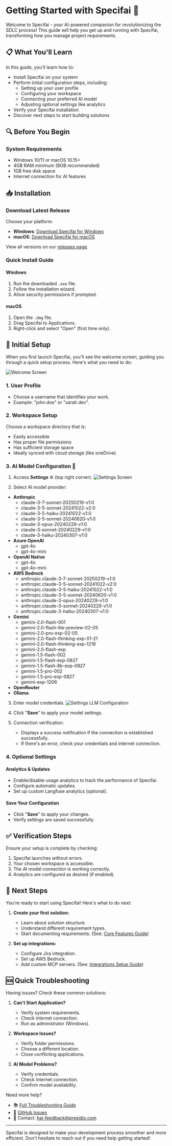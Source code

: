# Getting Started with Specifai 🚀

Welcome to Specifai - your AI-powered companion for revolutionizing the SDLC process! This guide will help you get up and running with Specifai, transforming how you manage project requirements.

## 📋 What You'll Learn

In this guide, you'll learn how to:
- Install Specifai on your system
- Perform initial configuration steps, including:
    - Setting up your user profile
    - Configuring your workspace
    - Connecting your preferred AI model
    - Adjusting optional settings like analytics
- Verify your Specifai installation
- Discover next steps to start building solutions

## 🔍 Before You Begin

### System Requirements
- Windows 10/11 or macOS 10.15+
- 4GB RAM minimum (8GB recommended)
- 1GB free disk space
- Internet connection for AI features

## 📥 Installation

### Download Latest Release

Choose your platform:
- **Windows**: [Download Specifai for Windows](https://github.com/presidio-oss/specif-ai/releases/download/v2.4.0/Specif-AI-Setup-2.4.0.exe)
- **macOS**: [Download Specifai for macOS](https://github.com/presidio-oss/specif-ai/releases/download/v2.4.0/Specif-AI-2.4.0-arm64.dmg)

View all versions on our [releases page](https://github.com/presidio-oss/specif-ai/releases/tag/v2.4.0).

### Quick Install Guide

#### Windows
1. Run the downloaded `.exe` file.
2. Follow the installation wizard.
3. Allow security permissions if prompted.

#### macOS
1. Open the `.dmg` file.
2. Drag Specifai to Applications.
3. Right-click and select "Open" (first time only).

## 🎯 Initial Setup

When you first launch Specifai, you'll see the welcome screen, guiding you through a quick setup process. Here's what you need to do:

![Welcome Screen](/img/welcome-page.png)

### 1. User Profile
- Choose a username that identifies your work.
- Example: "john.doe" or "sarah.dev".

### 2. Workspace Setup

Choose a workspace directory that is:
- Easily accessible
- Has proper file permissions
- Has sufficient storage space
- Ideally synced with cloud storage (like oneDrive)

### 3. AI Model Configuration 🤖

1. Access **Settings** ⚙️ (top right corner).
![Settings Screen](/gif/specifai-settings.gif)

2. Select AI model provider:
* **Anthropic**
    * claude-3-7-sonnet-20250219-v1:0
    * claude-3-5-sonnet-20241022-v2:0
    * claude-3-5-haiku-20241022-v1:0
    * claude-3-5-sonnet-20240620-v1:0
    * claude-3-opus-20240229-v1:0
    * claude-3-sonnet-20240229-v1:0
    * claude-3-haiku-20240307-v1:0
* **Azure OpenAI**
    * gpt-4o
    * gpt-4o-mini
* **OpenAI Native**
    * gpt-4o
    * gpt-4o-mini
* **AWS Bedrock**
    * anthropic.claude-3-7-sonnet-20250219-v1:0
    * anthropic.claude-3-5-sonnet-20241022-v2:0
    * anthropic.claude-3-5-haiku-20241022-v1:0
    * anthropic.claude-3-5-sonnet-20240620-v1:0
    * anthropic.claude-3-opus-20240229-v1:0
    * anthropic.claude-3-sonnet-20240229-v1:0
    * anthropic.claude-3-haiku-20240307-v1:0
* **Gemini**
    * gemini-2.0-flash-001
    * gemini-2.0-flash-lite-preview-02-05
    * gemini-2.0-pro-exp-02-05
    * gemini-2.0-flash-thinking-exp-01-21
    * gemini-2.0-flash-thinking-exp-1219
    * gemini-2.0-flash-exp
    * gemini-1.5-flash-002
    * gemini-1.5-flash-exp-0827
    * gemini-1.5-flash-8b-exp-0827
    * gemini-1.5-pro-002
    * gemini-1.5-pro-exp-0827
    * gemini-exp-1206
* **OpenRouter**
* **Ollama**

3. Enter model credentials.
![Settings LLM Configuration](/img/settings-screen-llm-config.png)

4. Click "**Save**" to apply your model settings.

5. Connection verification:
    - Displays a success notification if the connection is established successfully.
    - If there's an error, check your credentials and internet connection.

### 4. Optional Settings

#### Analytics & Updates
- Enable/disable usage analytics to track the performance of Specifai.
- Configure automatic updates.
- Set up custom Langfuse analytics (optional).

#### Save Your Configuration
- Click "**Save**" to apply your changes.
- Verify settings are saved successfully.

## ✅ Verification Steps

Ensure your setup is complete by checking:
1. Specifai launches without errors.
2. Your chosen workspace is accessible.
3. The AI model connection is working correctly.
4. Analytics are configured as desired (if enabled).

## 🎉 Next Steps

You're ready to start using Specifai! Here's what to do next:

1.  **Create your first solution:**
    - Learn about solution structure.
    - Understand different requirement types.
    - Start documenting requirements.
    (See: [Core Features Guide](core-features.md#solution-creation))

2.  **Set up integrations:**
    - Configure Jira integration.
    - Set up AWS Bedrock.
    - Add custom MCP servers.
    (See: [Integrations Setup Guide](integrations-setup.md))

## 🆘 Quick Troubleshooting

Having issues? Check these common solutions:

1.  **Can't Start Application?**
    - Verify system requirements.
    - Check internet connection.
    - Run as administrator (Windows).

2.  **Workspace Issues?**
    - Verify folder permissions.
    - Choose a different location.
    - Close conflicting applications.

3.  **AI Model Problems?**
    - Verify credentials.
    - Check internet connection.
    - Confirm model availability.

Need more help?
- 📚 [Full Troubleshooting Guide](troubleshooting.md)
- 🐛 [GitHub Issues](https://github.com/presidio-oss/specif-ai/issues)
- 📧 Contact: hai-feedback@presidio.com

---

Specifai is designed to make your development process smoother and more efficient. Don't hesitate to reach out if you need help getting started!
